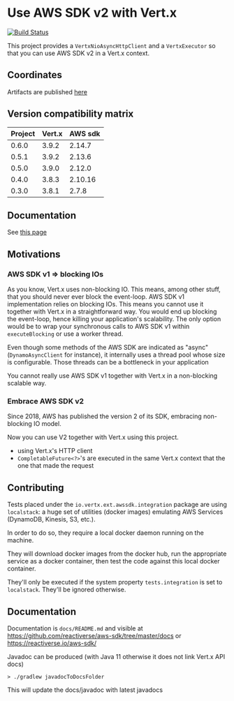 # Use AWS SDK v2 with Vert.x

[![Build Status](https://travis-ci.org/reactiverse/aws-sdk.svg?branch=master)](https://travis-ci.org/reactiverse/aws-sdk)

This project provides a `VertxNioAsyncHttpClient` and a `VertxExecutor` so that you can use AWS SDK v2 in a Vert.x context.

## Coordinates

Artifacts are published [here](https://search.maven.org/search?q=a:vertx-aws-sdk)

## Version compatibility matrix

| Project | Vert.x | AWS sdk |
| ------- | ------ | ------- |
|  0.6.0  | 3.9.2  | 2.14.7  |
|  0.5.1  | 3.9.2  | 2.13.6  |
|  0.5.0  | 3.9.0  | 2.12.0  |
|  0.4.0  | 3.8.3  | 2.10.16 |
|  0.3.0  | 3.8.1  | 2.7.8   |

## Documentation

See [this page](https://reactiverse.io/aws-sdk)

## Motivations

### AWS SDK v1 => blocking IOs

As you know, Vert.x uses non-blocking IO. This means, among other stuff, that you should never ever block the event-loop.
AWS SDK v1 implementation relies on blocking IOs. This means you cannot use it together with Vert.x in a straightforward
way. You would end up blocking the event-loop, hence killing your application's scalability. The only option would be
to wrap your synchronous calls to AWS SDK v1 within `executeBlocking` or use a worker thread.

Even though some methods of the AWS SDK are indicated as "async" (`DynamoAsyncClient` for instance), it internally uses
a thread pool whose size is configurable. Those threads can be a bottleneck in your application

You cannot really use AWS SDK v1 together with Vert.x in a non-blocking scalable way.

### Embrace AWS SDK v2

Since 2018, AWS has published the version 2 of its SDK, embracing non-blocking IO model.

Now you can use V2 together with Vert.x using this project.

* using Vert.x's HTTP client
* `CompletableFuture<?>`'s are executed in the same Vert.x context that the one that made the request

## Contributing

Tests placed under the `io.vertx.ext.awssdk.integration` package are using `localstack`: a huge set of
utilities (docker images) emulating AWS Services (DynamoDB, Kinesis, S3, etc.).

In order to do so, they require a local docker daemon running on the machine.

They will download docker images from the docker hub, run the appropriate service as a docker container, then test
the code against this local docker container.

They'll only be executed if the system property `tests.integration` is set to `localstack`. They'll be ignored otherwise.

## Documentation

Documentation is `docs/README.md` and visible at https://github.com/reactiverse/aws-sdk/tree/master/docs or https://reactiverse.io/aws-sdk/

Javadoc can be produced (with Java 11 otherwise it does not link Vert.x API docs)

```
> ./gradlew javadocToDocsFolder
```

This will update the docs/javadoc with latest javadocs
